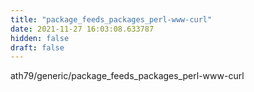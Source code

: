 ```yaml
---
title: "package_feeds_packages_perl-www-curl"
date: 2021-11-27 16:03:08.633787
hidden: false
draft: false
---
```


ath79/generic/package_feeds_packages_perl-www-curl

